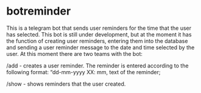 # botreminder
This is a telegram bot that sends user reminders for the time that the user has selected. This bot is still under development, but at the moment it has the function of creating user reminders, entering them into the database and sending a user reminder message to the date and time selected by the user. 
At this moment there are two teams with the bot:

/add - creates a user reminder. The reminder is entered according to the following format: “dd-mm-yyyy XX: mm, text of the reminder;

/show - shows reminders that the user created.
